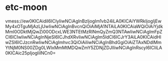 # etc-moon
vmess://ew0KICAidiI6ICIyIiwNCiAgInBzIjogIm1vb24iLA0KICAiYWRkIjogIjEwMy4xOTguMjAzLjUwIiwNCiAgInBvcnQiOiAiMjA1NTAiLA0KICAiaWQiOiAiYjdkMmI0ODktMjQwZi00ODcxLWE3NTEtMzRlNmQyZmQ3NTAwIiwNCiAgImFpZCI6ICIwIiwNCiAgInNjeSI6ICJhdXRvIiwNCiAgIm5ldCI6ICJrY3AiLA0KICAidHlwZSI6ICJzcnRwIiwNCiAgImhvc3QiOiAiIiwNCiAgInBhdGgiOiAiZTAxNDdlMmYtNjM0NS00ZDg0LWIxMmMtMDQwZmY5ZDNjZDJlIiwNCiAgInRscyI6ICIiLA0KICAic25pIjogIiINCn0=
